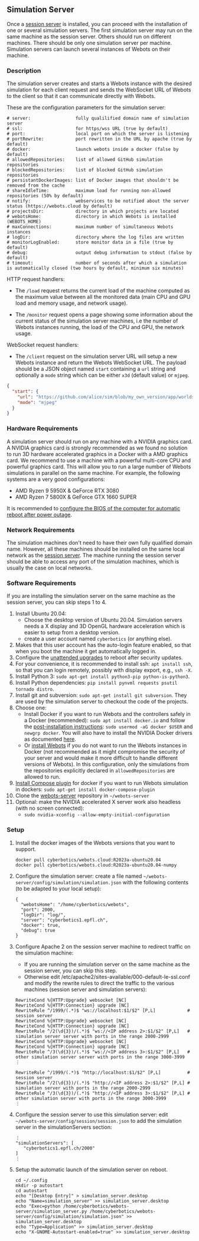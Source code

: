 ## Simulation Server

Once a [session server](session-server.md) is installed, you can proceed with the installation of one or several simulation servers.
The first simulation server may run on the same machine as the session server.
Others should run on different machines.
There should be only one simulation server per machine.
Simulation servers can launch several instances of Webots on their machine.

### Description

The simulation server creates and starts a Webots instance with the desired simulation for each client request and sends the WebSocket URL of Webots to the client so that it can communicate directly with Webots.

These are the configuration parameters for the simulation server:
```
# server:                 fully qualilified domain name of simulation server
# ssl:                    for https/wss URL (true by default)
# port:                   local port on which the server is listening
# portRewrite:            port rewritten in the URL by apache (true by default)
# docker:                 launch webots inside a docker (false by default)
# allowedRepositories:    list of allowed GitHub simulation repositories
# blockedRepositories:    list of blocked GitHub simulation repositories
# persistantDockerImages: list of Docker images that shouldn't be removed from the cache
# shareIdleTime:          maximum load for running non-allowed repositories (50% by default)
# notify:                 webservices to be notified about the server status (https://webots.cloud by default)
# projectsDir:            directory in which projects are located
# webotsHome:             directory in which Webots is installed (WEBOTS_HOME)
# maxConnections:         maximum number of simultaneous Webots instances
# logDir:                 directory where the log files are written
# monitorLogEnabled:      store monitor data in a file (true by default)
# debug:                  output debug information to stdout (false by default)
# timeout:                number of seconds after which a simulation is automatically closed (two hours by default, minimum six minutes)
```

HTTP request handlers:
* The `/load` request returns the current load of the machine computed as the maximum value between all the monitored data (main CPU and GPU load and memory usage, and network usage).

* The `/monitor` request opens a page showing some information about the current status of the simulation server machines, i.e the number of Webots instances running, the load of the CPU and GPU, the network usage.

WebSocket request handlers:
* The `/client` request on the simulation server URL will setup a new Webots instance and return the Webots WebSocket URL.
The payload should be a JSON object named `start` containing a `url` string and optionally a `mode` string which can be either `x3d` (default value) or `mjpeg`.
```json
{
  "start": {
    "url": "https://github.com/alice/sim/blob/my_own_version/app/worlds/my_world.wbt",
    "mode": "mjpeg"
  }
}
```

### Hardware Requirements

A simulation server should run on any machine with a NVIDIA graphics card.
A NVIDIA graphics card is strongly recommended as we found no solution to run 3D hardware accelerated graphics in a Docker with a AMD graphics card.
We recommend to use a machine with a powerful multi-core CPU and powerful graphics card.
This will allow you to run a large number of Webots simulations in parallel on the same machine.
For example, the following systems are a very good configurations:
- AMD Ryzen 9 5950X & GeForce RTX 3080
- AMD Ryzen 7 5800X & GeForce GTX 1660 SUPER

It is recommended to [configure the BIOS of the computer for automatic reboot after power outage](session-server.md#hardware-requirements).

### Network Requirements

The simulation machines don't need to have their own fully qualified domain name.
However, all these machines should be installed on the same local network as the [session server](session-server.md).
The machine running the session server should be able to access any port of the simulation machines, which is usually the case on local networks.

### Software Requirements

If you are installing the simulation server on the same machine as the session server, you can skip steps 1 to 4.

1. Install Ubuntu 20.04:
    - Choose the desktop version of Ubuntu 20.04. Simulation servers needs a X display and 3D OpenGL hardware acceleration which is easier to setup from a desktop version.
    - create a user account named `cyberbotics` (or anything else).
2. Makes that this user account has the auto-login feature enabled, so that when you boot the machine it get automatically logged in.
3. Configure the [unattended upgrades](https://www.linuxbabe.com/ubuntu/automatic-security-update-unattended-upgrades-ubuntu) to reboot after security updates.
4. For your convenience, it is recommended to install ssh: `apt install ssh`, so that you can login remotely, possibly with display export, e.g., `ssh -X`.
5. Install Python 3: `sudo apt-get install python3-pip python-is-python3`.
6. Install Python dependencies: `pip install pynvml requests psutil tornado distro`.
7. Install git and subversion: `sudo apt-get install git subversion`. They are used by the simulation server to checkout the code of the projects.
8. Choose one:
    - Install Docker if you want to run Webots and the controllers safely in a Docker (recommended): `sudo apt install docker.io` and follow the [post-installation instructions](https://docs.docker.com/engine/install/linux-postinstall/): `sudo usermod -aG docker $USER` and `newgrp docker`. You will also have to install the NVIDIA Docker drivers as documented [here](https://docs.nvidia.com/datacenter/cloud-native/container-toolkit/install-guide.html).
    - Or [install Webots](https://github.com/cyberbotics/webots/releases/latest) if you do not want to run the Webots instances in Docker (not recommended as it might compromise the security of your server and would make it more difficult to handle different versions of Webots). In this configuration, only the simulations from the repositories explicitly declared in `allowedRepositories` are allowed to run.
9. [Install Compose plugin](https://docs.docker.com/compose/install/linux/) for docker if you want to run Webots simulation in dockers: `sudo apt-get install docker-compose-plugin`
10. Clone the [webots-server](https://github.com/cyberbotics/webots-server) repository in `~/webots-server`
11. Optional: make the NVIDIA accelerated X server work also headless (with no screen connected):
    - `sudo nvidia-xconfig --allow-empty-initial-configuration`

### Setup

1. Install the docker images of the Webots versions that you want to support.

    ```
    docker pull cyberbotics/webots.cloud:R2023a-ubuntu20.04
    docker pull cyberbotics/webots.cloud:R2023a-ubuntu20.04-numpy
    ```
2. Configure the simulation server: create a file named `~/webots-server/config/simulation/simulation.json` with the following contents (to be adapted to your local setup):

    ```
    {
      "webotsHome": "/home/cyberbotics/webots",
      "port": 2000,
      "logDir": "log/",
      "server": "cyberbotics1.epfl.ch",
      "docker": true,
      "debug": true
    }
    ```
3. Configure Apache 2 on the session server machine to redirect traffic on the simulation machine:
    - If you are running the simulation server on the same machine as the session server, you can skip this step.
    - Otherwise edit /etc/apache2/sites-available/000-default-le-ssl.conf and modify the rewrite rules to direct the traffic to the various machines (session server and simulation servers):

    ```
    RewriteCond %{HTTP:Upgrade} websocket [NC]
    RewriteCond %{HTTP:Connection} upgrade [NC]
    RewriteRule ^/1999/(.*)$ "ws://localhost:$1/$2" [P,L]            # session server
    RewriteCond %{HTTP:Upgrade} websocket [NC]
    RewriteCond %{HTTP:Connection} upgrade [NC]
    RewriteRule ^/2(\d{3})/(.*)$ "ws://<IP address 2>:$1/$2" [P,L]   # simulation server server with ports in the range 2000-2999
    RewriteCond %{HTTP:Upgrade} websocket [NC]
    RewriteCond %{HTTP:Connection} upgrade [NC]
    RewriteRule ^/3(\d{3})/(.*)$ "ws://<IP address 3>:$1/$2" [P,L]   # other simulation server server with ports in the range 3000-3999
    ⋮

    RewriteRule ^/1999/(.*)$ "http://localhost:$1/$2" [P,L]          # session server
    RewriteRule ^/2(\d{3})/(.*)$ "http://<IP address 2>:$1/$2" [P,L] # simulation server with ports in the range 2000-2999
    RewriteRule ^/3(\d{3})/(.*)$ "http://<IP address 3>:$1/$2" [P,L] # other simulation server with ports in the range 3000-3999
    ⋮
    ```

4. Configure the session server to use this simulation server: edit `~/webots-server/config/session/session.json` to add the simulation server in the simulationServers section:

    ```
    ⋮
    "simulationServers": [
       "cyberbotics1.epfl.ch/2000"
    ]
    ⋮
    ```

5. Setup the automatic launch of the simulation server on reboot.

    ```
    cd ~/.config
    mkdir -p autostart
    cd autostart
    echo "[Desktop Entry]" > simulation_server.desktop
    echo "Name=simulation_server" >> simulation_server.desktop
    echo "Exec=python /home/cyberbotics/webots-server/simulation_server.py /home/cyberbotics/webots-server/config/simulation/simulation.json" >> simulation_server.desktop
    echo "Type=Application" >> simulation_server.desktop
    echo "X-GNOME-Autostart-enabled=true" >> simulation_server.desktop
    ```
